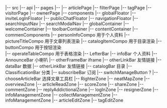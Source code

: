 |-- src
    |-- api
    |-- pages
        |-- 
        |-- articlePage
        |-- filterPage
        |-- tagPage
        |-- visitorPage
        |-- ownerPage
    |-- components
        |-- globalFloator
            |-- inviteLogInFloator
            |-- publicChatFloator
            |-- navigationFloator
                |-- searchInputNav
                |-- searchModalNav
        |-- globalContainer
            |-- welcomeContainer
            |-- toolbarContainer
            |-- contentContainer
        |-- commenComponents
            |-- personInfoCompo 用于个人资料
            |-- pictureTitleCompo 用于文章列表渲染
            |-- catalogItemCompo 用于目录渲染
            |-- buttonCompo 用于按钮渲染  
            |-- operateTableCompo 用于表格渲染
        |-- LefterBar
            |-- infoBar 个人资料
            |-- AnnounceBar 小喇叭
            |-- otherFrameBar iframe
            |-- otherLinkBar  友情链接
            |-- dataBar  数据
            |-- otherLinkBar  友情链接
            |-- catalogBar  目录
            |-- ClassificationBar  分类
            |-- subscribeBar 订阅
            |-- switchManageButton ?
            |-- chooseArticleBar 选择文章工具栏
        |-- RighterZone
            |-- neatMapZone
            |-- overviewZone
            |-- articleReadZone
            |-- scoreZone
            |-- shareZone
            |-- commentZone
                |-- replyAddictionalZone
            |-- logInZone
            |-- resignerZone
            |-- infoManagementZone
            |-- collectManagementZone
            |-- infoManagementZone
            |-- articleEditZone
            |-- tagEditZone